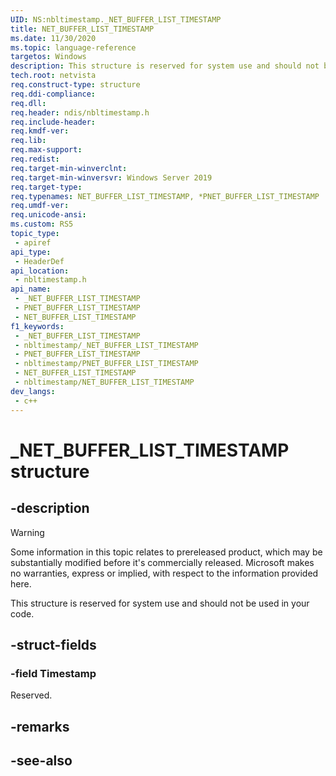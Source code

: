 ```yaml
---
UID: NS:nbltimestamp._NET_BUFFER_LIST_TIMESTAMP
title: NET_BUFFER_LIST_TIMESTAMP
ms.date: 11/30/2020
ms.topic: language-reference
targetos: Windows
description: This structure is reserved for system use and should not be used in your code.
tech.root: netvista 
req.construct-type: structure
req.ddi-compliance: 
req.dll: 
req.header: ndis/nbltimestamp.h
req.include-header: 
req.kmdf-ver: 
req.lib: 
req.max-support: 
req.redist: 
req.target-min-winverclnt: 
req.target-min-winversvr: Windows Server 2019
req.target-type: 
req.typenames: NET_BUFFER_LIST_TIMESTAMP, *PNET_BUFFER_LIST_TIMESTAMP
req.umdf-ver: 
req.unicode-ansi: 
ms.custom: RS5
topic_type:
 - apiref
api_type:
 - HeaderDef
api_location:
 - nbltimestamp.h
api_name:
 - _NET_BUFFER_LIST_TIMESTAMP
 - PNET_BUFFER_LIST_TIMESTAMP
 - NET_BUFFER_LIST_TIMESTAMP
f1_keywords:
 - _NET_BUFFER_LIST_TIMESTAMP
 - nbltimestamp/_NET_BUFFER_LIST_TIMESTAMP
 - PNET_BUFFER_LIST_TIMESTAMP
 - nbltimestamp/PNET_BUFFER_LIST_TIMESTAMP
 - NET_BUFFER_LIST_TIMESTAMP
 - nbltimestamp/NET_BUFFER_LIST_TIMESTAMP
dev_langs:
 - c++
---
```


# _NET_BUFFER_LIST_TIMESTAMP structure


## -description

> [!WARNING]
> Some information in this topic relates to prereleased product, which may be substantially modified before it's commercially released. Microsoft makes no warranties, express or implied, with respect to the information provided here.

This structure is reserved for system use and should not be used in your code.

## -struct-fields

### -field Timestamp

Reserved.

## -remarks

## -see-also

